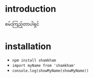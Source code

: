 # introduction
စမ်းကြည့်တာပါရှင်

# installation
* `npm install shamkham`
* `import myName from 'shamkham'`
* `console.log(showMyName(showMyName))`
